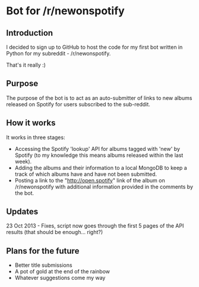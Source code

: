 Bot for /r/newonspotify
==============

Introduction
--------------
I decided to sign up to GitHub to host the code for my first bot written in Python for my subreddit - /r/newonspotify. 

That's it really :)

Purpose
--------------
The purpose of the bot is to act as an auto-submitter of links to new albums released on Spotify for users subscribed to the sub-reddit. 


How it works
--------------
It works in three stages:
- Accessing the Spotify 'lookup' API for albums tagged with 'new' by Spotify (to my knowledge this means albums released within the last week).
- Adding the albums and their information to a local MongoDB to keep a track of which albums have and have not been submitted.
- Posting a link to the "http://open.spotify" link of the album on /r/newonspotify with additional information provided in the comments by the bot.


Updates
--------------
23 Oct 2013 - Fixes, script now goes through the first 5 pages of the API results (that should be enough... right?)

Plans for the future
--------------
- Better title submissions
- A pot of gold at the end of the rainbow
- Whatever suggestions come my way